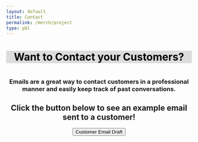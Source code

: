 ```yaml
---
layout: default
title: Contact
permalink: /merch/project
type: pbl
---
```


<h1 style="background-color:Gainsboro; text-align:center; color:black;" > Want to Contact your Customers?<h1>


<h3 style="text-align:center"> Emails are a great way to contact customers in a professional manner and easily keep track of past conversations. </h3>

<h2 style="text-align:center;"> Click the button below to see an example email sent to a customer!</h2>


<button type="button" class="btn btn-primary" style="display:block; margin: 0 auto;" onclick="alert('Hello __(customer name here)__!\n \nThank you so much for your order! Please come to the student store at lunch to pick up your new swaggy merchandise!\n \nSincerely,\n__Merch Andise__(commissioner name)\nDel Norte ASB\n Merchandise Commmissioner')">
    Customer Email Draft
  </button>
